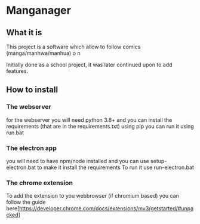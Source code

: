 # Manganager


## What it is
This project is a software which allow to follow comics (manga/manhwa/manhua) o n

Initially done as a school project, it was later continued upon to add features.

## How to install

### The webserver

for the webserver you will need python 3.8+
and you can install the requirements (that are in the requirements.txt) using pip
you can run it using run.bat 


### The electron app

you will need to have npm/node installed
and you can use setup-electron.bat to make it install the requirements
To run it use run-electron.bat

### The chrome extension

To add the extension to you webbrowser (if chromium based)
you can follow the guide here[https://developer.chrome.com/docs/extensions/mv3/getstarted/#unpacked]